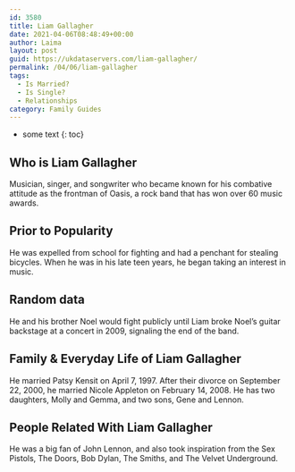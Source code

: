 ```yaml
---
id: 3580
title: Liam Gallagher
date: 2021-04-06T08:48:49+00:00
author: Laima
layout: post
guid: https://ukdataservers.com/liam-gallagher/
permalink: /04/06/liam-gallagher
tags:
  - Is Married?
  - Is Single?
  - Relationships
category: Family Guides
---
```


* some text
{: toc}


## Who is Liam Gallagher
                  
                  
                  
Musician, singer, and songwriter who became known for his combative attitude as the frontman of Oasis, a rock band that has won over 60 music awards. 
                  
              
            
              
            
                
                
                
## Prior to Popularity
                  
                  
                  
He was expelled from school for fighting and had a penchant for stealing bicycles. When he was in his late teen years, he began taking an interest in music. 
                  
              
            
              
            
                
                
                
## Random data
                  
                  
                  
He and his brother Noel would fight publicly until Liam broke Noel&#8217;s guitar backstage at a concert in 2009, signaling the end of the band. 
                  
              
            
              
            
                
                
                
## Family & Everyday Life of Liam Gallagher
                  
                  
                  
He married Patsy Kensit on April 7, 1997. After their divorce on September 22, 2000, he married Nicole Appleton on February 14, 2008. He has two daughters, Molly and Gemma, and two sons, Gene and Lennon. 
                  
              
            
              
            
                
                
                
## People Related With Liam Gallagher
                  
                  
                  
He was a big fan of John Lennon, and also took inspiration from the Sex Pistols, The Doors, Bob Dylan, The Smiths, and The Velvet Underground.
                  
              
            
              
            
                
              
            
              
              
            
            
              
            
          
          
          